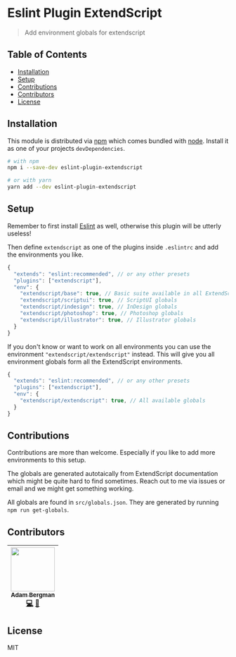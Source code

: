# Eslint Plugin ExtendScript

> Add environment globals for extendscript

## Table of Contents

<!-- START doctoc generated TOC please keep comment here to allow auto update -->

<!-- DON'T EDIT THIS SECTION, INSTEAD RE-RUN doctoc TO UPDATE -->

* [Installation](#installation)
* [Setup](#setup)
* [Contributions](#contributions)
* [Contributors](#contributors)
* [License](#license)

<!-- END doctoc generated TOC please keep comment here to allow auto update -->

## Installation

This module is distributed via [npm](https://www.npmjs.com/) which comes bundled
with [node](https://nodejs.org/). Install it as one of your projects
`devDependencies`.

```sh
# with npm
npm i --save-dev eslint-plugin-extendscript

# or with yarn
yarn add --dev eslint-plugin-extendscript
```

## Setup

Remember to first install [Eslint](https://eslint.org/) as well, otherwise this
plugin will be utterly useless!

Then define `extendscript` as one of the plugins inside `.eslintrc` and add the
environments you like.

```js
{
  "extends": "eslint:recommended", // or any other presets
  "plugins": ["extendscript"],
  "env": {
    "extendscript/base": true, // Basic suite available in all ExtendScript environments
    "extendscript/scriptui": true, // ScriptUI globals
    "extendscript/indesign": true, // InDesign globals
    "extendscript/photoshop": true, // Photoshop globals
    "extendscript/illustrator": true, // Illustrator globals
  }
}
```

If you don't know or want to work on all environments you can use the
environment `"extendscript/extendscript"` instead. This will give you all
environment globals form all the ExtendScript environments.

```js
{
  "extends": "eslint:recommended", // or any other presets
  "plugins": ["extendscript"],
  "env": {
    "extendscript/extendscript": true, // All available globals
  }
}
```

## Contributions

Contributions are more than welcome. Especially if you like to add more
environments to this setup.

The globals are generated autotaically from ExtendScript documentation which
might be quite hard to find sometimes. Reach out to me via issues or email and
we might get something working.

All globals are found in `src/globals.json`. They are generated by running `npm
run get-globals`.

## Contributors

<!-- ALL-CONTRIBUTORS-LIST:START - Do not remove or modify this section -->

<!-- prettier-ignore -->
| [<img src="https://avatars1.githubusercontent.com/u/13746650?v=4" width="100px;"/><br /><sub><b>Adam Bergman</b></sub>](http://fransvilhelm.com)<br />[💻](https://github.com/adambrgmn/eslint-plugin-extendscript/commits?author=adambrgmn "Code") [📖](https://github.com/adambrgmn/eslint-plugin-extendscript/commits?author=adambrgmn "Documentation") |
| :---: |

<!-- ALL-CONTRIBUTORS-LIST:END -->

## License

MIT
